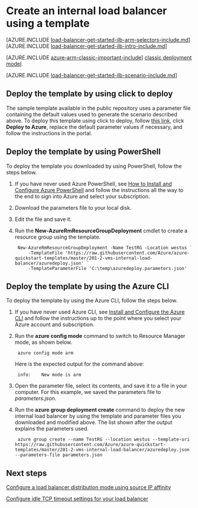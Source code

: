 <properties
   pageTitle="Create an internal load balancer using a template in Resource Manager | Microsoft Azure"
   description="Learn how to create an internal load balancer using a template in Resource Manager"
   services="load-balancer"
   documentationCenter="na"
   authors="sdwheeler"
   manager="carmonm"
   editor=""
   tags="azure-resource-manager"
/>
<tags
   ms.service="load-balancer"
   ms.devlang="na"
   ms.topic="get-started-article"
   ms.tgt_pltfrm="na"
   ms.workload="infrastructure-services"
   ms.date="10/24/2016"
   ms.author="sewhee" />

# Create an internal load balancer using a template

[AZURE.INCLUDE [load-balancer-get-started-ilb-arm-selectors-include.md](../../includes/load-balancer-get-started-ilb-arm-selectors-include.md)]
<BR>
[AZURE.INCLUDE [load-balancer-get-started-ilb-intro-include.md](../../includes/load-balancer-get-started-ilb-intro-include.md)]

[AZURE.INCLUDE [azure-arm-classic-important-include](../../includes/learn-about-deployment-models-rm-include.md)] [classic deployment model](load-balancer-get-started-ilb-classic-ps.md).

[AZURE.INCLUDE [load-balancer-get-started-ilb-scenario-include.md](../../includes/load-balancer-get-started-ilb-scenario-include.md)]

## Deploy the template by using click to deploy

The sample template available in the public repository uses a parameter file containing the default values used to generate the scenario described above. To deploy this template using click to deploy, follow [this link](https://github.com/Azure/azure-quickstart-templates/tree/master/201-2-vms-internal-load-balancer), click **Deploy to Azure**, replace the default parameter values if necessary, and follow the instructions in the portal.

## Deploy the template by using PowerShell

To deploy the template you downloaded by using PowerShell, follow the steps below.

1. If you have never used Azure PowerShell, see [How to Install and Configure Azure PowerShell](../../articles/powershell-install-configure.md) and follow the instructions all the way to the end to sign into Azure and select your subscription.
2. Download the parameters file to your local disk.
3. Edit the file and save it.
4. Run the **New-AzureRmResourceGroupDeployment** cmdlet to create a resource group using the template.

        New-AzureRmResourceGroupDeployment -Name TestRG -Location westus `
            -TemplateFile 'https://raw.githubusercontent.com/Azure/azure-quickstart-templates/master/201-2-vms-internal-load-balancer/azuredeploy.json' `
            -TemplateParameterFile 'C:\temp\azuredeploy.parameters.json'

## Deploy the template by using the Azure CLI

To deploy the template by using the Azure CLI, follow the steps below.

1. If you have never used Azure CLI, see [Install and Configure the Azure CLI](../../articles/xplat-cli-install.md) and follow the instructions up to the point where you select your Azure account and subscription.
2. Run the **azure config mode** command to switch to Resource Manager mode, as shown below.

        azure config mode arm

    Here is the expected output for the command above:

        info:    New mode is arm

3. Open the parameter file, select its contents, and save it to a file in your computer. For this example, we saved the parameters file to *parameters.json*.

4. Run the **azure group deployment create** command to deploy the new internal load balancer by using the template and parameter files you downloaded and modified above. The list shown after the output explains the parameters used.

        azure group create --name TestRG --location westus --template-uri https://raw.githubusercontent.com/Azure/azure-quickstart-templates/master/201-2-vms-internal-load-balancer/azuredeploy.json --parameters-file parameters.json

## Next steps

[Configure a load balancer distribution mode using source IP affinity](load-balancer-distribution-mode.md)

[Configure idle TCP timeout settings for your load balancer](load-balancer-tcp-idle-timeout.md)



